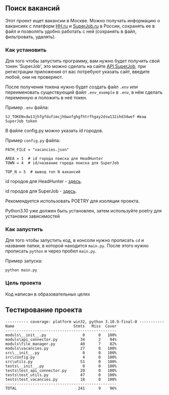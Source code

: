 ## Поиск вакансий

Этот проект ищет вакансии в Москве.
Можно получать информацию о вакансиях с платформ [HH.ru](https://hh.ru/) и [SuperJob.ru](https://superjob.ru/) в России, сохранять ее в файл и позволять удобно работать с ней (сохранять в файл, фильтровать, удалять).

### Как установить
Для того чтобы запустить программу, вам нужно будет получить свой токен 'SuperJob', это можно сделать на сайте [API SuperJob](https://api.superjob.ru), при регистрации приложения от вас потребуют указать сайт, введите любой, они не проверяют. 

После получения токена нужно будет создать файл `.env` или переименовать существующий файл `.env_exemple` в `.env`, в нём сделать переменную и положить в неё токен. 

Пример `.env` файла:
```
SJ_TOKEN=dw13jhfgfdufimcjhbwofghgfhtrfhgay2dsw132ihd34wef #ваш SuperJob token
```

В файле config.py можно указать id городов.

Пример `config.py` файла:
```text
PATH_FILE = "vacancies.json"

AREA = 1  # id города поиска для HeadHunter
TOWN = 4  # id/название города поиска для SuperJob

TOP_N = 5  # вывод топ N вакансий
```

id городов для HeadHunter - [здесь](https://api.hh.ru/areas).

id городов для SuperJob - [здесь](https://api.superjob.ru/2.0/towns).

Рекомендуется использовать POETRY для изоляции проекта.

Python3.10 уже должен быть установлен,
затем используйте poetry для установки зависимостей

### Как запустить 
Для того чтобы запустить код, в консоли нужно прописать `cd` и название папки, в которой находится `main.py`. После этого нужно прописать `python` и через пробел `main.py`.

Пример запуска:
```
python main.py
```

### Цель проекта
Код написан в образовательных целях


## Тестирование проекта
```text
---------- coverage: platform win32, python 3.10.9-final-0 -----------
Name                          Stmts   Miss  Cover                     
-------------------------------------------------                     
moduls\__init__.py                0      0   100%
moduls\api_connector.py          34      2    94%
moduls\file_manager.py           40      7    82%
moduls\vacancies.py              27      0   100%
src\__init__.py                   0      0   100%
src\config.py                     4      0   100%
src\utils.py                     51      0   100%
tests\__init__.py                 0      0   100%
tests\test_api_connector.py      20      0   100%
tests\test_utils.py              47      0   100%
tests\test_vacancies.py          18      0   100%
-------------------------------------------------
TOTAL                           241      9    96%

```